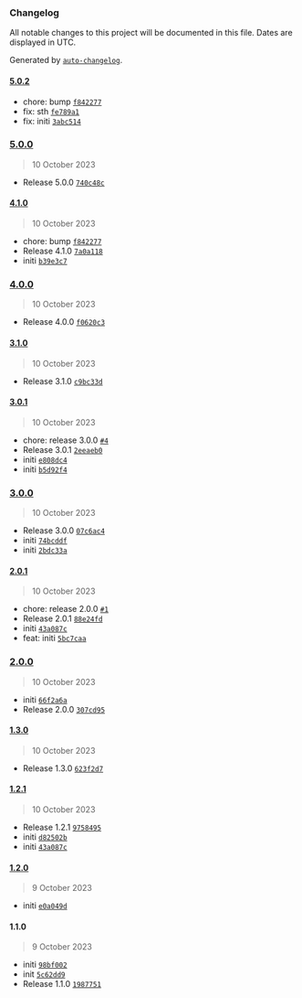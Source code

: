 ### Changelog

All notable changes to this project will be documented in this file. Dates are displayed in UTC.

Generated by [`auto-changelog`](https://github.com/CookPete/auto-changelog).

#### [5.0.2](https://github.com/smallstepman/npmautomation/compare/5.0.0...5.0.2)

- chore: bump [`f842277`](https://github.com/smallstepman/npmautomation/commit/f8422774720cf3477c76172473188417cf0c5878)
- fix: sth [`fe789a1`](https://github.com/smallstepman/npmautomation/commit/fe789a1deafece123757ed1c2757d5bae3420680)
- fix: initi [`3abc514`](https://github.com/smallstepman/npmautomation/commit/3abc51408a50412568f865dbaa4c1ff67b4bbeba)

### [5.0.0](https://github.com/smallstepman/npmautomation/compare/4.1.0...5.0.0)

> 10 October 2023

- Release 5.0.0 [`740c48c`](https://github.com/smallstepman/npmautomation/commit/740c48c170ccbca8706bafd26406756e313bb8a3)

#### [4.1.0](https://github.com/smallstepman/npmautomation/compare/4.0.0...4.1.0)

> 10 October 2023

- chore: bump [`f842277`](https://github.com/smallstepman/npmautomation/commit/f8422774720cf3477c76172473188417cf0c5878)
- Release 4.1.0 [`7a0a118`](https://github.com/smallstepman/npmautomation/commit/7a0a118e905ea12277736eb804e7958674b5da10)
- initi [`b39e3c7`](https://github.com/smallstepman/npmautomation/commit/b39e3c73ffc1807f63f87543a558db2407a0e9da)

### [4.0.0](https://github.com/smallstepman/npmautomation/compare/3.1.0...4.0.0)

> 10 October 2023

- Release 4.0.0 [`f0620c3`](https://github.com/smallstepman/npmautomation/commit/f0620c37b3f14877f6d1d84a74c988c96c4db03a)

#### [3.1.0](https://github.com/smallstepman/npmautomation/compare/3.0.1...3.1.0)

> 10 October 2023

- Release 3.1.0 [`c9bc33d`](https://github.com/smallstepman/npmautomation/commit/c9bc33dd287d0cc5cde73be93b8fdf2ae1b34402)

#### [3.0.1](https://github.com/smallstepman/npmautomation/compare/3.0.0...3.0.1)

> 10 October 2023

- chore: release 3.0.0 [`#4`](https://github.com/smallstepman/npmautomation/pull/4)
- Release 3.0.1 [`2eeaeb0`](https://github.com/smallstepman/npmautomation/commit/2eeaeb063f97752f0131243e4cba87a2ddcf7f09)
- initi [`e808dc4`](https://github.com/smallstepman/npmautomation/commit/e808dc415fdd6fc9ba5c20747d8c10876cba3d9e)
- initi [`b5d92f4`](https://github.com/smallstepman/npmautomation/commit/b5d92f4fff230760f980fc9274ca95a55c33bce9)

### [3.0.0](https://github.com/smallstepman/npmautomation/compare/2.0.1...3.0.0)

> 10 October 2023

- Release 3.0.0 [`07c6ac4`](https://github.com/smallstepman/npmautomation/commit/07c6ac490d8b4999aae7dd5eb24355137053b23f)
- initi [`74bcddf`](https://github.com/smallstepman/npmautomation/commit/74bcddf77ebfa52494adcb68846deee61f3ae9ad)
- initi [`2bdc33a`](https://github.com/smallstepman/npmautomation/commit/2bdc33abec61cd68dce011ebdd4dc25cf7414085)

#### [2.0.1](https://github.com/smallstepman/npmautomation/compare/2.0.0...2.0.1)

> 10 October 2023

- chore: release 2.0.0 [`#1`](https://github.com/smallstepman/npmautomation/pull/1)
- Release 2.0.1 [`88e24fd`](https://github.com/smallstepman/npmautomation/commit/88e24fde45aff5890b6423f93790643175e84ffc)
- initi [`43a087c`](https://github.com/smallstepman/npmautomation/commit/43a087cbac07112e37c7aad2410fbc9ab73b078a)
- feat: initi [`5bc7caa`](https://github.com/smallstepman/npmautomation/commit/5bc7caaca6828064b1ccb8ae07d0b5e42a2b76af)

### [2.0.0](https://github.com/smallstepman/npmautomation/compare/1.3.0...2.0.0)

> 10 October 2023

- initi [`66f2a6a`](https://github.com/smallstepman/npmautomation/commit/66f2a6a6f2461181228f213ab5928f3673b20a63)
- Release 2.0.0 [`307cd95`](https://github.com/smallstepman/npmautomation/commit/307cd957bd5bca0a14defe3a6b4d55d245ef8cc9)

#### [1.3.0](https://github.com/smallstepman/npmautomation/compare/1.2.1...1.3.0)

> 10 October 2023

- Release 1.3.0 [`623f2d7`](https://github.com/smallstepman/npmautomation/commit/623f2d715d19992d7bd056f61d8333ade1cf4d90)

#### [1.2.1](https://github.com/smallstepman/npmautomation/compare/1.2.0...1.2.1)

> 10 October 2023

- Release 1.2.1 [`9758495`](https://github.com/smallstepman/npmautomation/commit/97584954f8d436ba89ffdc9a7adedfc24640b12f)
- initi [`d82502b`](https://github.com/smallstepman/npmautomation/commit/d82502bf37ba3447f4e37f8df4f2a0d51a482e14)
- initi [`43a087c`](https://github.com/smallstepman/npmautomation/commit/43a087cbac07112e37c7aad2410fbc9ab73b078a)

#### [1.2.0](https://github.com/smallstepman/npmautomation/compare/1.1.0...1.2.0)

> 9 October 2023

- initi [`e0a049d`](https://github.com/smallstepman/npmautomation/commit/e0a049d949e1802f701efa649738bf511db33acb)

#### 1.1.0

> 9 October 2023

- initi [`98bf002`](https://github.com/smallstepman/npmautomation/commit/98bf00249c928cdf6fdf3844c6673857c5257753)
- init [`5c62dd9`](https://github.com/smallstepman/npmautomation/commit/5c62dd939cb9ad11fda520a3d5b332f5652b59ae)
- Release 1.1.0 [`1987751`](https://github.com/smallstepman/npmautomation/commit/198775150ed253555547d00936706bd4a0b54508)
